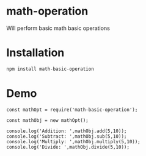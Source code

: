 # math-operation
Will perform basic math basic operations

# Installation
```bash
npm install math-basic-operation
```
# Demo
```angular2html
const mathOpt = require('math-basic-operation');

const mathObj = new mathOpt();

console.log('Addition: ',mathObj.add(5,10));
console.log('Subtract: ',mathObj.sub(5,10));
console.log('Multiply: ',mathObj.multiply(5,10));
console.log('Divide: ',mathObj.divide(5,10));
```
